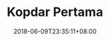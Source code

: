 ---
title: "Kopdar Pertama"
date: 2018-06-09T23:35:11+08:00 # start date
expiryDate: 2019-06-19T23:35:11 # expire date
draft: false

output: ["JSON", "html"]
type: event
allday: true
---